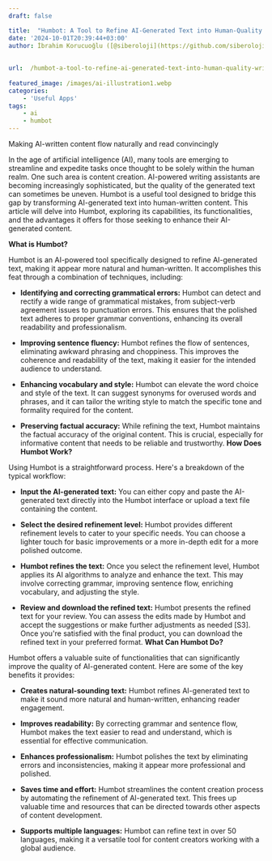 ```yaml
---
draft: false

title:  "Humbot: A Tool to Refine AI-Generated Text into Human-Quality Writing\_"
date: '2024-10-01T20:39:44+03:00'
author: İbrahim Korucuoğlu ([@siberoloji](https://github.com/siberoloji))
 
 
url:  /humbot-a-tool-to-refine-ai-generated-text-into-human-quality-writing/
 
featured_image: /images/ai-illustration1.webp
categories:
    - 'Useful Apps'
tags:
    - ai
    - humbot
---
```

Making AI-written content flow naturally and read convincingly

In the age of artificial intelligence (AI), many tools are emerging to streamline and expedite tasks once thought to be solely within the human realm. One such area is content creation. AI-powered writing assistants are becoming increasingly sophisticated, but the quality of the generated text can sometimes be uneven. Humbot is a useful tool designed to bridge this gap by transforming AI-generated text into human-written content. This article will delve into Humbot, exploring its capabilities, its functionalities, and the advantages it offers for those seeking to enhance their AI-generated content.

**What is Humbot?**

Humbot is an AI-powered tool specifically designed to refine AI-generated text, making it appear more natural and human-written. It accomplishes this feat through a combination of techniques, including:
* **Identifying and correcting grammatical errors:** Humbot can detect and rectify a wide range of grammatical mistakes, from subject-verb agreement issues to punctuation errors. This ensures that the polished text adheres to proper grammar conventions, enhancing its overall readability and professionalism.

* **Improving sentence fluency:** Humbot refines the flow of sentences, eliminating awkward phrasing and choppiness. This improves the coherence and readability of the text, making it easier for the intended audience to understand.

* **Enhancing vocabulary and style:** Humbot can elevate the word choice and style of the text. It can suggest synonyms for overused words and phrases, and it can tailor the writing style to match the specific tone and formality required for the content.

* **Preserving factual accuracy:** While refining the text, Humbot maintains the factual accuracy of the original content. This is crucial, especially for informative content that needs to be reliable and trustworthy.
**How Does Humbot Work?**

Using Humbot is a straightforward process. Here's a breakdown of the typical workflow:
* **Input the AI-generated text:** You can either copy and paste the AI-generated text directly into the Humbot interface or upload a text file containing the content.

* **Select the desired refinement level:** Humbot provides different refinement levels to cater to your specific needs. You can choose a lighter touch for basic improvements or a more in-depth edit for a more polished outcome.

* **Humbot refines the text:** Once you select the refinement level, Humbot applies its AI algorithms to analyze and enhance the text. This may involve correcting grammar, improving sentence flow, enriching vocabulary, and adjusting the style.

* **Review and download the refined text:** Humbot presents the refined text for your review. You can assess the edits made by Humbot and accept the suggestions or make further adjustments as needed [S3]. Once you're satisfied with the final product, you can download the refined text in your preferred format.
**What Can Humbot Do?**

Humbot offers a valuable suite of functionalities that can significantly improve the quality of AI-generated content. Here are some of the key benefits it provides:
* **Creates natural-sounding text:** Humbot refines AI-generated text to make it sound more natural and human-written, enhancing reader engagement.

* **Improves readability:** By correcting grammar and sentence flow, Humbot makes the text easier to read and understand, which is essential for effective communication.

* **Enhances professionalism:** Humbot polishes the text by eliminating errors and inconsistencies, making it appear more professional and polished.

* **Saves time and effort:** Humbot streamlines the content creation process by automating the refinement of AI-generated text. This frees up valuable time and resources that can be directed towards other aspects of content development.

* **Supports multiple languages:** Humbot can refine text in over 50 languages, making it a versatile tool for content creators working with a global audience.

